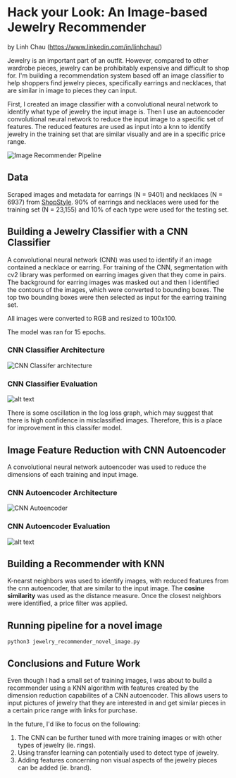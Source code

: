 # Hack your Look: An Image-based Jewelry Recommender

by Linh Chau (https://www.linkedin.com/in/linhchau/)


Jewelry is an important part of an outfit. However, compared to other wardrobe pieces, jewelry can be prohibitably expensive and difficult to shop for. I'm building a recommendation system based off an image classifier to help shoppers find jewelry pieces, specifically earrings and necklaces, that are similar in image to pieces they can input.

First, I created an image classifier with a convolutional neural network to identify what type of jewelry the input image is. Then I use an autoencoder convolutional neural network to reduce the input image to a specific set of features. The reduced features are used as input into a knn to identify jewelry in the training set that are similar visually and are in a specific price range. 

![Image Recommender Pipeline](https://github.com/pugzillo/jewelery_recommender/blob/master/images/Jewelry_pipeline.jpg "Image Recommender Pipeline")


## Data
Scraped images and metadata for earrings (N = 9401) and necklaces (N = 6937) from [ShopStyle](https://www.shopstyle.com/ "Shop Style"). 90% of earrings and necklaces were used for the training set (N = 23,155) and 10% of each type were used for the testing set. 

## Building a Jewelry Classifier with a CNN Classifier
A convolutional neural network (CNN) was used to identify if an image contained a necklace or earring. For training of the CNN, segmentation with cv2 library was performed on earring images given that they come in pairs. The background for earring images was masked out and then I identified the contours of the images, which were converted to bounding boxes. The top two bounding boxes were then selected as input for the earring training set. 

All images were converted to RGB and resized to 100x100.

The model was ran for 15 epochs.

### CNN Classifier Architecture
![CNN Classifer architecture](https://github.com/pugzillo/jewelery_recommender/blob/master/images/jewelry_cnn_classifier_final.png "Architecture CNN Classifier")

### CNN Classifier Evaluation
![alt text](https://github.com/pugzillo/jewelery_recommender/blob/master/images/CNN_classifier_model_loss_graph.png "Log Loss for CNN Classifier")

There is some oscillation in the log loss graph, which may suggest that there is high confidence in misclassified images. Therefore, this is a place for improvement in this classifer model.

## Image Feature Reduction with CNN Autoencoder
A convolutional neural network autoencoder was used to reduce the dimensions of each training and input image. 

### CNN Autoencoder Architecture
![CNN Autoencoder](https://github.com/pugzillo/jewelery_recommender/blob/master/images/cnn_autencoder_model_final.png "Architecture CNN Autoencoder")

### CNN Autoencoder Evaluation
![alt text](https://github.com/pugzillo/jewelery_recommender/blob/master/images/CNN_autoencoder_model_loss.png "Log Loss for CNN Autoencoder")


## Building a Recommender with KNN

K-nearst neighbors was used to identify images, with reduced features from the cnn autoencoder, that are similar to the input image. The **cosine similarity** was used as the distance measure. Once the closest neighbors were identified, a price filter was applied. 

## Running pipeline for a novel image
`python3 jewelry_recommender_novel_image.py`

## Conclusions and Future Work
Even though I had a small set of training images, I was about to build a recommender using a KNN algorithm with features created by the dimension reduction capabilites of a CNN autoencoder. This allows users to input pictures of jewelry that they are interested in and get similar pieces in a certain price range with links for purchase. 

In the future, I'd like to focus on the following:
1. The CNN can be further tuned with more training images or with other types of jewelry (ie. rings).
2. Using transfer learning can potentially used to detect type of jewelry.
3. Adding features concerning non visual aspects of the jewelry pieces can be added (ie. brand).


